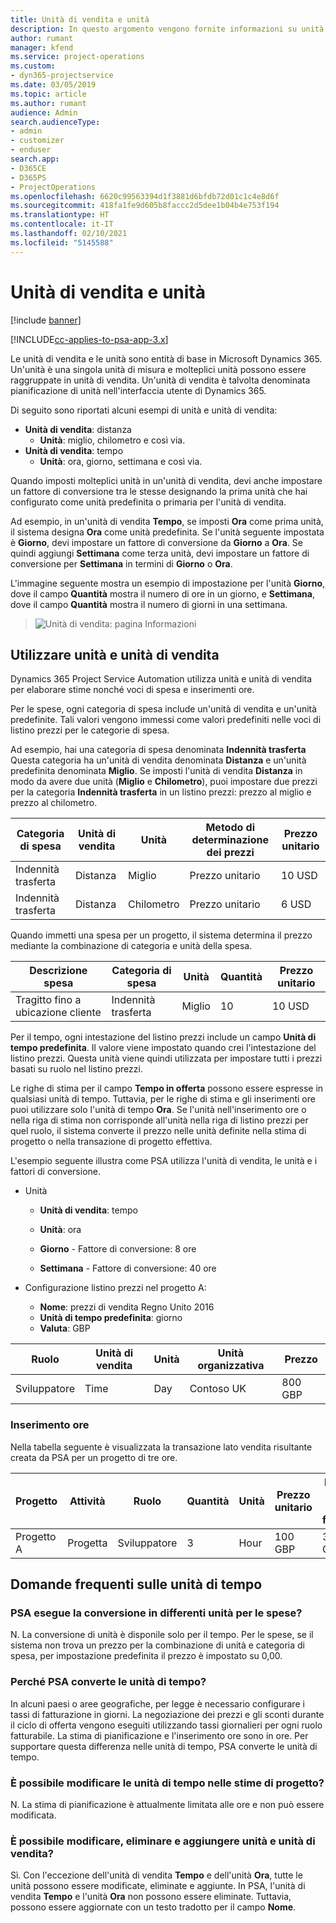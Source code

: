 ```yaml
---
title: Unità di vendita e unità
description: In questo argomento vengono fornite informazioni su unità di vendita e unità.
author: rumant
manager: kfend
ms.service: project-operations
ms.custom:
- dyn365-projectservice
ms.date: 03/05/2019
ms.topic: article
ms.author: rumant
audience: Admin
search.audienceType:
- admin
- customizer
- enduser
search.app:
- D365CE
- D365PS
- ProjectOperations
ms.openlocfilehash: 6620c99563394d1f3881d6bfdb72d01c1c4e8d6f
ms.sourcegitcommit: 418fa1fe9d605b8faccc2d5dee1b04b4e753f194
ms.translationtype: HT
ms.contentlocale: it-IT
ms.lasthandoff: 02/10/2021
ms.locfileid: "5145588"
---
```

# <a name="unit-groups-and-units"></a>Unità di vendita e unità

[!include [banner](../includes/psa-now-project-operations.md)]

[!INCLUDE[cc-applies-to-psa-app-3.x](../includes/cc-applies-to-psa-app-3x.md)]

Le unità di vendita e le unità sono entità di base in Microsoft Dynamics 365. Un'unità è una singola unità di misura e molteplici unità possono essere raggruppate in unità di vendita. Un'unità di vendita è talvolta denominata pianificazione di unità nell'interfaccia utente di Dynamics 365. 

Di seguito sono riportati alcuni esempi di unità e unità di vendita:
 
- **Unità di vendita**: distanza 
    - **Unità**: miglio, chilometro e così via.
- **Unità di vendita**: tempo
    - **Unità**: ora, giorno, settimana e così via. 

Quando imposti molteplici unità in un'unità di vendita, devi anche impostare un fattore di conversione tra le stesse designando la prima unità che hai configurato come unità predefinita o primaria per l'unità di vendita. 

Ad esempio, in un'unità di vendita **Tempo**, se imposti **Ora** come prima unità, il sistema designa **Ora** come unità predefinita. Se l'unità seguente impostata è **Giorno**, devi impostare un fattore di conversione da **Giorno** a **Ora**. Se quindi aggiungi **Settimana** come terza unità, devi impostare un fattore di conversione per **Settimana** in termini di **Giorno** o **Ora**. 

L'immagine seguente mostra un esempio di impostazione per l'unità **Giorno**, dove il campo **Quantità** mostra il numero di ore in un giorno, e **Settimana**, dove il campo **Quantità** mostra il numero di giorni in una settimana.

> ![Unità di vendita: pagina Informazioni](media/advanced-2.png)

## <a name="using-units-and-unit-groups"></a>Utilizzare unità e unità di vendita

Dynamics 365 Project Service Automation utilizza unità e unità di vendita per elaborare stime nonché voci di spesa e inserimenti ore. 

Per le spese, ogni categoria di spesa include un'unità di vendita e un'unità predefinite. Tali valori vengono immessi come valori predefiniti nelle voci di listino prezzi per le categorie di spesa. 

Ad esempio, hai una categoria di spesa denominata **Indennità trasferta** Questa categoria ha un'unità di vendita denominata **Distanza** e un'unità predefinita denominata **Miglio**. Se imposti l'unità di vendita **Distanza** in modo da avere due unità (**Miglio** e **Chilometro**), puoi impostare due prezzi per la categoria **Indennità trasferta** in un listino prezzi: prezzo al miglio e prezzo al chilometro.

| Categoria di spesa  | Unità di vendita  | Unità      | Metodo di determinazione dei prezzi  | Prezzo unitario  |
|-------------------|---------------|-----------|-------------------|-------------------|
| Indennità trasferta           | Distanza      | Miglio      | Prezzo unitario    | 10 USD            |
| Indennità trasferta           | Distanza      | Chilometro | Prezzo unitario    |  6 USD            |

Quando immetti una spesa per un progetto, il sistema determina il prezzo mediante la combinazione di categoria e unità della spesa. 

| Descrizione spesa        | Categoria di spesa  | Unità  | Quantità  | Prezzo unitario   |
|----------------------------|---------------------|-------|-----------|----------------|
| Tragitto fino a ubicazione cliente | Indennità trasferta             | Miglio  | 10        | 10 USD         |

Per il tempo, ogni intestazione del listino prezzi include un campo **Unità di tempo predefinita**. Il valore viene impostato quando crei l'intestazione del listino prezzi. Questa unità viene quindi utilizzata per impostare tutti i prezzi basati su ruolo nel listino prezzi.

Le righe di stima per il campo **Tempo in offerta** possono essere espresse in qualsiasi unità di tempo. Tuttavia, per le righe di stima e gli inserimenti ore puoi utilizzare solo l'unità di tempo **Ora**. Se l'unità nell'inserimento ore o nella riga di stima non corrisponde all'unità nella riga di listino prezzi per quel ruolo, il sistema converte il prezzo nelle unità definite nella stima di progetto o nella transazione di progetto effettiva.

L'esempio seguente illustra come PSA utilizza l'unità di vendita, le unità e i fattori di conversione.
- Unità

   - **Unità di vendita**: tempo 
   - **Unità**: ora 
    
    - **Giorno** - Fattore di conversione: 8 ore       
    - **Settimana** - Fattore di conversione: 40 ore  
        
- Configurazione listino prezzi nel progetto A:

    - **Nome**: prezzi di vendita Regno Unito 2016 
    - **Unità di tempo predefinita**: giorno 
    - **Valuta**: GBP

| Ruolo      | Unità di vendita | Unità | Unità organizzativa | Prezzo   |
|-----------|------------|------|---------------------|---------|
| Sviluppatore | Time       | Day  | Contoso UK          | 800 GBP |

### <a name="time-entry"></a>Inserimento ore

Nella tabella seguente è visualizzata la transazione lato vendita risultante creata da PSA per un progetto di tre ore.


| Progetto   | Attività    | Ruolo      | Quantità | Unità  | Prezzo unitario | Importo vendite non fatturate |
|-----------|---------|-----------|----------|-------|------------|-----------------------|
| Progetto A | Progetta  | Sviluppatore | 3        | Hour  | 100 GBP    | 300 GBP               |

## <a name="time-unit-faq"></a>Domande frequenti sulle unità di tempo

### <a name="does-psa-convert-to-different-units-in-the-case-of-expenses"></a>PSA esegue la conversione in differenti unità per le spese?
N. La conversione di unità è disponile solo per il tempo. Per le spese, se il sistema non trova un prezzo per la combinazione di unità e categoria di spesa, per impostazione predefinita il prezzo è impostato su 0,00.

### <a name="why-does-psa-convert-time-units"></a>Perché PSA converte le unità di tempo?
In alcuni paesi o aree geografiche, per legge è necessario configurare i tassi di fatturazione in giorni. La negoziazione dei prezzi e gli sconti durante il ciclo di offerta vengono eseguiti utilizzando tassi giornalieri per ogni ruolo fatturabile. La stima di pianificazione e l'inserimento ore sono in ore. Per supportare questa differenza nelle unità di tempo, PSA converte le unità di tempo.

### <a name="can-time-units-be-changed-on-project-estimates"></a>È possibile modificare le unità di tempo nelle stime di progetto?
N. La stima di pianificazione è attualmente limitata alle ore e non può essere modificata.

### <a name="can-units-and-unit-groups-be-edited-deleted-and-added"></a>È possibile modificare, eliminare e aggiungere unità e unità di vendita?
Sì. Con l'eccezione dell'unità di vendita **Tempo** e dell'unità **Ora**, tutte le unità possono essere modificate, eliminate e aggiunte. In PSA, l'unità di vendita **Tempo** e l'unità **Ora** non possono essere eliminate. Tuttavia, possono essere aggiornate con un testo tradotto per il campo **Nome**.
